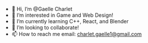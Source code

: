 - 👋 Hi, I’m @Gaelle Charlet
- 👀 I’m interested in Game and Web Design!
- 🌱 I’m currently learning C++, React, and Blender
- 💞️ I’m looking to collaborate!
- 📫 How to reach me email: charlet.gaelle1@gmail.com

<!---
GaelleChar/GaelleChar is a ✨ special ✨ repository because its `README.md` (this file) appears on your GitHub profile.
You can click the Preview link to take a look at your changes.
--->

